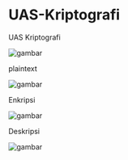 # UAS-Kriptografi

UAS Kriptografi

![gambar](https://user-images.githubusercontent.com/121703984/212320588-8c31e07c-380e-4f26-ad3c-7963569bfa9f.png)



plaintext



![gambar](https://user-images.githubusercontent.com/121703984/212320912-08695dd4-a537-4650-8ba4-72c8d0da2d0d.png)



Enkripsi





![gambar](https://user-images.githubusercontent.com/121703984/212321163-132759eb-bcac-4faa-94a3-c5378209c6a3.png)


Deskripsi




![gambar](https://user-images.githubusercontent.com/121703984/212321239-f229dcf4-3dd9-47cb-8441-3b94d82cd375.png)



